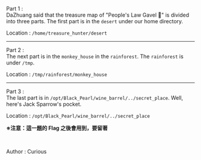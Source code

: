 Part 1 :  
DaZhuang said that the treasure map of "People's Law Gavel 🔨" is divided into three parts. The first part is in the `desert` under our home directory.

Location : `/home/treasure_hunter/desert`

---
Part 2 :  
The next part is in the `monkey_house` in the `rainforest`. The `rainforest` is under `/tmp`.

Location : `/tmp/rainforest/monkey_house`

---
Part 3 :  
The last part is in `/opt/Black_Pearl/wine_barrel/../secret_place`. Well, here's Jack Sparrow's pocket.

Location : `/opt/Black_Pearl/wine_barrel/../secret_place`

**※注意：這一題的 Flag 之後會用到，要留著**

<br>

Author : Curious